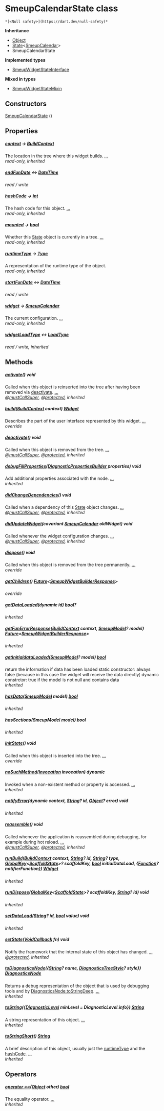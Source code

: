 


# SmeupCalendarState class






    *[<Null safety>](https://dart.dev/null-safety)*





**Inheritance**

- [Object](https://api.flutter.dev/flutter/dart-core/Object-class.html)
- [State](https://api.flutter.dev/flutter/widgets/State-class.html)&lt;[SmeupCalendar](../smeup_widgets_smeup_calendar/SmeupCalendar-class.md)>
- SmeupCalendarState

**Implemented types**

- [SmeupWidgetStateInterface](../smeup_widgets_smeup_widget_state_interface/SmeupWidgetStateInterface-class.md)

**Mixed in types**

- [SmeupWidgetStateMixin](../smeup_widgets_smeup_widget_state_mixin/SmeupWidgetStateMixin-class.md)




## Constructors

[SmeupCalendarState](../smeup_widgets_smeup_calendar/SmeupCalendarState/SmeupCalendarState.md) ()

    


## Properties

##### [context](https://api.flutter.dev/flutter/widgets/State/context.html) &#8594; [BuildContext](https://api.flutter.dev/flutter/widgets/BuildContext-class.html)



The location in the tree where this widget builds. [...](https://api.flutter.dev/flutter/widgets/State/context.html)  
_read-only, inherited_



##### [endFunDate](../smeup_widgets_smeup_calendar/SmeupCalendarState/endFunDate.md) &#8596; [DateTime](https://api.flutter.dev/flutter/dart-core/DateTime-class.html)



   
_read / write_



##### [hashCode](https://api.flutter.dev/flutter/dart-core/Object/hashCode.html) &#8594; [int](https://api.flutter.dev/flutter/dart-core/int-class.html)



The hash code for this object. [...](https://api.flutter.dev/flutter/dart-core/Object/hashCode.html)  
_read-only, inherited_



##### [mounted](https://api.flutter.dev/flutter/widgets/State/mounted.html) &#8594; [bool](https://api.flutter.dev/flutter/dart-core/bool-class.html)



Whether this <a href="https://api.flutter.dev/flutter/widgets/State-class.html">State</a> object is currently in a tree. [...](https://api.flutter.dev/flutter/widgets/State/mounted.html)  
_read-only, inherited_



##### [runtimeType](https://api.flutter.dev/flutter/dart-core/Object/runtimeType.html) &#8594; [Type](https://api.flutter.dev/flutter/dart-core/Type-class.html)



A representation of the runtime type of the object.   
_read-only, inherited_



##### [startFunDate](../smeup_widgets_smeup_calendar/SmeupCalendarState/startFunDate.md) &#8596; [DateTime](https://api.flutter.dev/flutter/dart-core/DateTime-class.html)



   
_read / write_



##### [widget](https://api.flutter.dev/flutter/widgets/State/widget.html) &#8594; [SmeupCalendar](../smeup_widgets_smeup_calendar/SmeupCalendar-class.md)



The current configuration. [...](https://api.flutter.dev/flutter/widgets/State/widget.html)  
_read-only, inherited_



##### [widgetLoadType](../smeup_widgets_smeup_widget_state_mixin/SmeupWidgetStateMixin/widgetLoadType.md) &#8596; [LoadType](../smeup_models_widgets_smeup_model/LoadType.md)



   
_read / write, inherited_




## Methods

##### [activate](https://api.flutter.dev/flutter/widgets/State/activate.html)() void



Called when this object is reinserted into the tree after having been
removed via <a href="https://api.flutter.dev/flutter/widgets/State/deactivate.html">deactivate</a>. [...](https://api.flutter.dev/flutter/widgets/State/activate.html)  
_@[mustCallSuper](https://pub.dev/documentation/meta/1.7.0/meta/mustCallSuper-constant.html), @[protected](https://pub.dev/documentation/meta/1.7.0/meta/protected-constant.html), inherited_



##### [build](../smeup_widgets_smeup_calendar/SmeupCalendarState/build.md)([BuildContext](https://api.flutter.dev/flutter/widgets/BuildContext-class.html) context) [Widget](https://api.flutter.dev/flutter/widgets/Widget-class.html)



Describes the part of the user interface represented by this widget. [...](../smeup_widgets_smeup_calendar/SmeupCalendarState/build.md)  
_override_



##### [deactivate](https://api.flutter.dev/flutter/widgets/State/deactivate.html)() void



Called when this object is removed from the tree. [...](https://api.flutter.dev/flutter/widgets/State/deactivate.html)  
_@[mustCallSuper](https://pub.dev/documentation/meta/1.7.0/meta/mustCallSuper-constant.html), @[protected](https://pub.dev/documentation/meta/1.7.0/meta/protected-constant.html), inherited_



##### [debugFillProperties](https://api.flutter.dev/flutter/widgets/State/debugFillProperties.html)([DiagnosticPropertiesBuilder](https://api.flutter.dev/flutter/foundation/DiagnosticPropertiesBuilder-class.html) properties) void



Add additional properties associated with the node. [...](https://api.flutter.dev/flutter/widgets/State/debugFillProperties.html)  
_inherited_



##### [didChangeDependencies](https://api.flutter.dev/flutter/widgets/State/didChangeDependencies.html)() void



Called when a dependency of this <a href="https://api.flutter.dev/flutter/widgets/State-class.html">State</a> object changes. [...](https://api.flutter.dev/flutter/widgets/State/didChangeDependencies.html)  
_@[mustCallSuper](https://pub.dev/documentation/meta/1.7.0/meta/mustCallSuper-constant.html), @[protected](https://pub.dev/documentation/meta/1.7.0/meta/protected-constant.html), inherited_



##### [didUpdateWidget](https://api.flutter.dev/flutter/widgets/State/didUpdateWidget.html)(covariant [SmeupCalendar](../smeup_widgets_smeup_calendar/SmeupCalendar-class.md) oldWidget) void



Called whenever the widget configuration changes. [...](https://api.flutter.dev/flutter/widgets/State/didUpdateWidget.html)  
_@[mustCallSuper](https://pub.dev/documentation/meta/1.7.0/meta/mustCallSuper-constant.html), @[protected](https://pub.dev/documentation/meta/1.7.0/meta/protected-constant.html), inherited_



##### [dispose](../smeup_widgets_smeup_calendar/SmeupCalendarState/dispose.md)() void



Called when this object is removed from the tree permanently. [...](../smeup_widgets_smeup_calendar/SmeupCalendarState/dispose.md)  
_override_



##### [getChildren](../smeup_widgets_smeup_calendar/SmeupCalendarState/getChildren.md)() [Future](https://api.flutter.dev/flutter/dart-async/Future-class.html)&lt;[SmeupWidgetBuilderResponse](../smeup_models_smeupWidgetBuilderResponse/SmeupWidgetBuilderResponse-class.md)>



   
_override_



##### [getDataLoaded](../smeup_widgets_smeup_widget_state_mixin/SmeupWidgetStateMixin/getDataLoaded.md)(dynamic id) [bool](https://api.flutter.dev/flutter/dart-core/bool-class.html)?



   
_inherited_



##### [getFunErrorResponse](../smeup_widgets_smeup_widget_state_mixin/SmeupWidgetStateMixin/getFunErrorResponse.md)([BuildContext](https://api.flutter.dev/flutter/widgets/BuildContext-class.html) context, [SmeupModel](../smeup_models_widgets_smeup_model/SmeupModel-class.md)? model) [Future](https://api.flutter.dev/flutter/dart-async/Future-class.html)&lt;[SmeupWidgetBuilderResponse](../smeup_models_smeupWidgetBuilderResponse/SmeupWidgetBuilderResponse-class.md)>



   
_inherited_



##### [getInitialdataLoaded](../smeup_widgets_smeup_widget_state_mixin/SmeupWidgetStateMixin/getInitialdataLoaded.md)([SmeupModel](../smeup_models_widgets_smeup_model/SmeupModel-class.md)? model) [bool](https://api.flutter.dev/flutter/dart-core/bool-class.html)



return the information if data has been loaded
static constructor: always false (because in this case the widget will receive the data directly)
dynamic constrctor: true if the model is not null and contains data   
_inherited_



##### [hasData](../smeup_widgets_smeup_widget_state_mixin/SmeupWidgetStateMixin/hasData.md)([SmeupModel](../smeup_models_widgets_smeup_model/SmeupModel-class.md) model) [bool](https://api.flutter.dev/flutter/dart-core/bool-class.html)



   
_inherited_



##### [hasSections](../smeup_widgets_smeup_widget_state_mixin/SmeupWidgetStateMixin/hasSections.md)([SmeupModel](../smeup_models_widgets_smeup_model/SmeupModel-class.md) model) [bool](https://api.flutter.dev/flutter/dart-core/bool-class.html)



   
_inherited_



##### [initState](../smeup_widgets_smeup_calendar/SmeupCalendarState/initState.md)() void



Called when this object is inserted into the tree. [...](../smeup_widgets_smeup_calendar/SmeupCalendarState/initState.md)  
_override_



##### [noSuchMethod](https://api.flutter.dev/flutter/dart-core/Object/noSuchMethod.html)([Invocation](https://api.flutter.dev/flutter/dart-core/Invocation-class.html) invocation) dynamic



Invoked when a non-existent method or property is accessed. [...](https://api.flutter.dev/flutter/dart-core/Object/noSuchMethod.html)  
_inherited_



##### [notifyError](../smeup_widgets_smeup_widget_state_mixin/SmeupWidgetStateMixin/notifyError.md)(dynamic context, [String](https://api.flutter.dev/flutter/dart-core/String-class.html)? id, [Object](https://api.flutter.dev/flutter/dart-core/Object-class.html)? error) void



   
_inherited_



##### [reassemble](https://api.flutter.dev/flutter/widgets/State/reassemble.html)() void



Called whenever the application is reassembled during debugging, for
example during hot reload. [...](https://api.flutter.dev/flutter/widgets/State/reassemble.html)  
_@[mustCallSuper](https://pub.dev/documentation/meta/1.7.0/meta/mustCallSuper-constant.html), @[protected](https://pub.dev/documentation/meta/1.7.0/meta/protected-constant.html), inherited_



##### [runBuild](../smeup_widgets_smeup_widget_state_mixin/SmeupWidgetStateMixin/runBuild.md)([BuildContext](https://api.flutter.dev/flutter/widgets/BuildContext-class.html) context, [String](https://api.flutter.dev/flutter/dart-core/String-class.html)? id, [String](https://api.flutter.dev/flutter/dart-core/String-class.html)? type, [GlobalKey](https://api.flutter.dev/flutter/widgets/GlobalKey-class.html)&lt;[ScaffoldState](https://api.flutter.dev/flutter/material/ScaffoldState-class.html)>? scaffoldKey, [bool](https://api.flutter.dev/flutter/dart-core/bool-class.html) initialDataLoad, {[Function](https://api.flutter.dev/flutter/dart-core/Function-class.html)? notifierFunction}) [Widget](https://api.flutter.dev/flutter/widgets/Widget-class.html)



   
_inherited_



##### [runDispose](../smeup_widgets_smeup_widget_state_mixin/SmeupWidgetStateMixin/runDispose.md)([GlobalKey](https://api.flutter.dev/flutter/widgets/GlobalKey-class.html)&lt;[ScaffoldState](https://api.flutter.dev/flutter/material/ScaffoldState-class.html)>? scaffoldKey, [String](https://api.flutter.dev/flutter/dart-core/String-class.html)? id) void



   
_inherited_



##### [setDataLoad](../smeup_widgets_smeup_widget_state_mixin/SmeupWidgetStateMixin/setDataLoad.md)([String](https://api.flutter.dev/flutter/dart-core/String-class.html)? id, [bool](https://api.flutter.dev/flutter/dart-core/bool-class.html) value) void



   
_inherited_



##### [setState](https://api.flutter.dev/flutter/widgets/State/setState.html)([VoidCallback](https://api.flutter.dev/flutter/dart-ui/VoidCallback.html) fn) void



Notify the framework that the internal state of this object has changed. [...](https://api.flutter.dev/flutter/widgets/State/setState.html)  
_@[protected](https://pub.dev/documentation/meta/1.7.0/meta/protected-constant.html), inherited_



##### [toDiagnosticsNode](https://api.flutter.dev/flutter/foundation/Diagnosticable/toDiagnosticsNode.html)({[String](https://api.flutter.dev/flutter/dart-core/String-class.html)? name, [DiagnosticsTreeStyle](https://api.flutter.dev/flutter/foundation/DiagnosticsTreeStyle.html)? style}) [DiagnosticsNode](https://api.flutter.dev/flutter/foundation/DiagnosticsNode-class.html)



Returns a debug representation of the object that is used by debugging
tools and by <a href="https://api.flutter.dev/flutter/foundation/DiagnosticsNode/toStringDeep.html">DiagnosticsNode.toStringDeep</a>. [...](https://api.flutter.dev/flutter/foundation/Diagnosticable/toDiagnosticsNode.html)  
_inherited_



##### [toString](https://api.flutter.dev/flutter/foundation/Diagnosticable/toString.html)({[DiagnosticLevel](https://api.flutter.dev/flutter/foundation/DiagnosticLevel.html) minLevel = DiagnosticLevel.info}) [String](https://api.flutter.dev/flutter/dart-core/String-class.html)



A string representation of this object. [...](https://api.flutter.dev/flutter/foundation/Diagnosticable/toString.html)  
_inherited_



##### [toStringShort](https://api.flutter.dev/flutter/foundation/Diagnosticable/toStringShort.html)() [String](https://api.flutter.dev/flutter/dart-core/String-class.html)



A brief description of this object, usually just the <a href="https://api.flutter.dev/flutter/dart-core/Object/runtimeType.html">runtimeType</a> and the
<a href="https://api.flutter.dev/flutter/dart-core/Object/hashCode.html">hashCode</a>. [...](https://api.flutter.dev/flutter/foundation/Diagnosticable/toStringShort.html)  
_inherited_




## Operators

##### [operator ==](https://api.flutter.dev/flutter/dart-core/Object/operator_equals.html)([Object](https://api.flutter.dev/flutter/dart-core/Object-class.html) other) [bool](https://api.flutter.dev/flutter/dart-core/bool-class.html)



The equality operator. [...](https://api.flutter.dev/flutter/dart-core/Object/operator_equals.html)  
_inherited_











